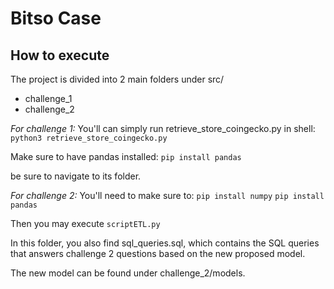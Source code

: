 # Bitso Case
## How to execute

The project is divided into 2 main folders under src/
- challenge_1
- challenge_2

*For challenge 1:*
 You'll can simply run retrieve_store_coingecko.py in shell:
 `python3 retrieve_store_coingecko.py`

 Make sure to have pandas installed:
 `pip install pandas`

 be sure to navigate to its folder.

*For challenge 2:*
 You'll need to make sure to:
  `pip install numpy`
  `pip install pandas`

 Then you may execute `scriptETL.py`
 
 In this folder, you also find sql_queries.sql, which contains the SQL queries that answers challenge 2 questions based on the new proposed model.

 The new model can be found under challenge_2/models.